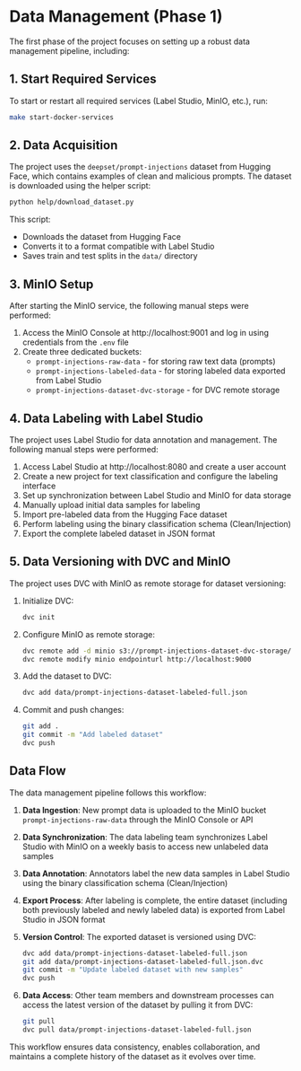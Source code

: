 # Data Management (Phase 1)

The first phase of the project focuses on setting up a robust data management pipeline, including:

## 1. Start Required Services

To start or restart all required services (Label Studio, MinIO, etc.), run:

```bash
make start-docker-services
```

## 2. Data Acquisition

The project uses the `deepset/prompt-injections` dataset from Hugging Face, which contains examples of clean and malicious prompts. The dataset is downloaded using the helper script:

```bash
python help/download_dataset.py
```

This script:

- Downloads the dataset from Hugging Face
- Converts it to a format compatible with Label Studio
- Saves train and test splits in the `data/` directory

## 3. MinIO Setup

After starting the MinIO service, the following manual steps were performed:

1. Access the MinIO Console at http://localhost:9001 and log in using credentials from the `.env` file
2. Create three dedicated buckets:
   - `prompt-injections-raw-data` - for storing raw text data (prompts)
   - `prompt-injections-labeled-data` - for storing labeled data exported from Label Studio
   - `prompt-injections-dataset-dvc-storage` - for DVC remote storage

## 4. Data Labeling with Label Studio

The project uses Label Studio for data annotation and management. The following manual steps were performed:

1. Access Label Studio at http://localhost:8080 and create a user account
2. Create a new project for text classification and configure the labeling interface
3. Set up synchronization between Label Studio and MinIO for data storage
4. Manually upload initial data samples for labeling
5. Import pre-labeled data from the Hugging Face dataset
6. Perform labeling using the binary classification schema (Clean/Injection)
7. Export the complete labeled dataset in JSON format

## 5. Data Versioning with DVC and MinIO

The project uses DVC with MinIO as remote storage for dataset versioning:

1. Initialize DVC:

   ```bash
   dvc init
   ```

2. Configure MinIO as remote storage:

   ```bash
   dvc remote add -d minio s3://prompt-injections-dataset-dvc-storage/
   dvc remote modify minio endpointurl http://localhost:9000
   ```

3. Add the dataset to DVC:

   ```bash
   dvc add data/prompt-injections-dataset-labeled-full.json
   ```

4. Commit and push changes:

   ```bash
   git add .
   git commit -m "Add labeled dataset"
   dvc push
   ```

## Data Flow

The data management pipeline follows this workflow:

1. **Data Ingestion**: New prompt data is uploaded to the MinIO bucket `prompt-injections-raw-data` through the MinIO Console or API
2. **Data Synchronization**: The data labeling team synchronizes Label Studio with MinIO on a weekly basis to access new unlabeled data samples
3. **Data Annotation**: Annotators label the new data samples in Label Studio using the binary classification schema (Clean/Injection)
4. **Export Process**: After labeling is complete, the entire dataset (including both previously labeled and newly labeled data) is exported from Label Studio in JSON format
5. **Version Control**: The exported dataset is versioned using DVC:

   ```bash
   dvc add data/prompt-injections-dataset-labeled-full.json
   git add data/prompt-injections-dataset-labeled-full.json.dvc
   git commit -m "Update labeled dataset with new samples"
   dvc push
   ```

6. **Data Access**: Other team members and downstream processes can access the latest version of the dataset by pulling it from DVC:

   ```bash
   git pull
   dvc pull data/prompt-injections-dataset-labeled-full.json
   ```

This workflow ensures data consistency, enables collaboration, and maintains a complete history of the dataset as it evolves over time.
